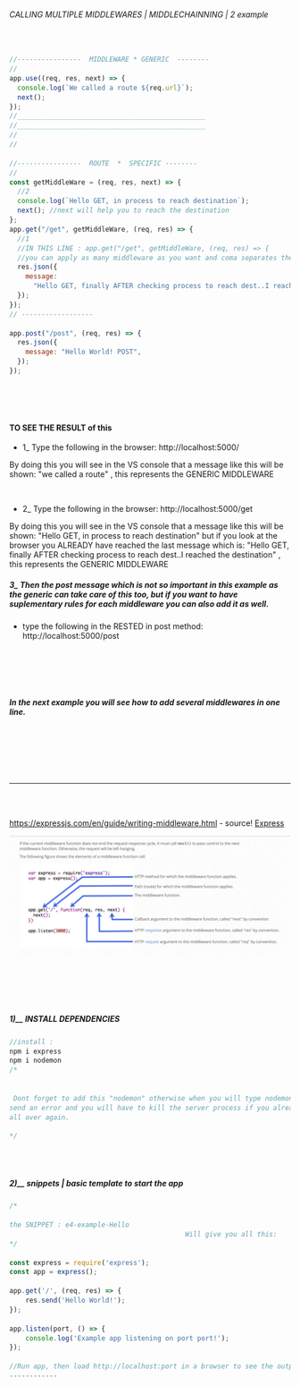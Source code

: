 ###### CALLING MULTIPLE MIDDLEWARES | MIDDLECHAINNING | 2 example

<br>

```javascript
//----------------  MIDDLEWARE * GENERIC  --------
//
app.use((req, res, next) => {
  console.log(`We called a route ${req.url}`);
  next();
});
//_______________________________________________
//_______________________________________________
//
//

//----------------  ROUTE  *  SPECIFIC --------
//
const getMiddleWare = (req, res, next) => {
  //2
  console.log(`Hello GET, in process to reach destination`);
  next(); //next will help you to reach the destination
};
app.get("/get", getMiddleWare, (req, res) => {
  //1
  //IN THIS LINE : app.get("/get", getMiddleWare, (req, res) => {
  //you can apply as many middleware as you want and coma separates them, check the read me
  res.json({
    message:
      "Hello GET, finally AFTER checking process to reach dest..I reached destination",
  });
});
// ------------------

app.post("/post", (req, res) => {
  res.json({
    message: "Hello World! POST",
  });
});
```

  <br>
    <br>
      <br>
      
#### TO SEE THE RESULT of this

- 1\_ Type the following in the browser: http://localhost:5000/

<p>By doing this you will see in the VS console that a message like this will be shown: "we called a route" , this represents the GENERIC MIDDLEWARE</p>

  <br>

- 2\_ Type the following in the browser: http://localhost:5000/get

<p>By doing this you will see in the VS console that a message like this will be shown: "Hello GET, in process to reach destination" but if you look at the browser you ALREADY have reached the last message which is: "Hello GET, finally AFTER checking process to reach dest..I reached the destination" , this represents the GENERIC MIDDLEWARE</p>

##### 3\_ Then the post message which is not so important in this example as the generic can take care of this too, but if you want to have suplementary rules for each middleware you can also add it as well.

- type the following in the RESTED in post method: http://localhost:5000/post

<br>
<br>
<br>
<br>

##### In the next example you will see how to add several middlewares in one line.

<p></p>

<br>
<!-- 
![rested](img/) -->
<br>
<br>

<p></p>
<br>

<hr>
<br>
<br>

https://expressjs.com/en/guide/writing-middleware.html - source!
[Express](https://expressjs.com/en/guide/writing-middleware.html)

![image2](./img/middleware-explanatoryimg.jpg)

  <br>
<br>
<br>
<br>

##### 1)\_\_ INSTALL DEPENDENCIES

```javascript
//install :
npm i express
npm i nodemon
/*


 Dont forget to add this "nodemon" otherwise when you will type nodemon server.js , it will
send an error and you will have to kill the server process if you already typed the npm start and start
all over again.

*/

```

<br>
<br>

##### 2)\_\_ snippets | basic template to start the app

```javascript
/*

the SNIPPET : e4-example-Hello
                                            Will give you all this:
*/

const express = require('express');
const app = express();

app.get('/', (req, res) => {
    res.send('Hello World!');
});

app.listen(port, () => {
    console.log('Example app listening on port port!');
});

//Run app, then load http://localhost:port in a browser to see the output.
------------


```
